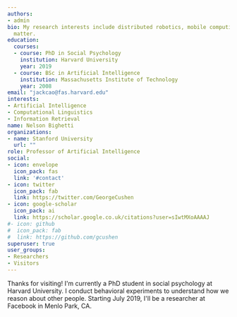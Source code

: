 ```yaml
---
authors:
- admin
bio: My research interests include distributed robotics, mobile computing and programmable
  matter.
education:
  courses:
  - course: PhD in Social Psychology
    institution: Harvard University
    year: 2019
  - course: BSc in Artificial Intelligence
    institution: Massachusetts Institute of Technology
    year: 2008
email: "jackcao@fas.harvard.edu"
interests:
- Artificial Intelligence
- Computational Linguistics
- Information Retrieval
name: Nelson Bighetti
organizations:
- name: Stanford University
  url: ""
role: Professor of Artificial Intelligence
social:
- icon: envelope
  icon_pack: fas
  link: '#contact'
- icon: twitter
  icon_pack: fab
  link: https://twitter.com/GeorgeCushen
- icon: google-scholar
  icon_pack: ai
  link: https://scholar.google.co.uk/citations?user=sIwtMXoAAAAJ
#- icon: github
#  icon_pack: fab
#  link: https://github.com/gcushen
superuser: true
user_groups:
- Researchers
- Visitors
---
```


Thanks for visiting! I'm currently a PhD student in social psychology at Harvard University. I conduct behavioral experiments to understand how we reason about other people. Starting July 2019, I'll be a researcher at Facebook in Menlo Park, CA. 
